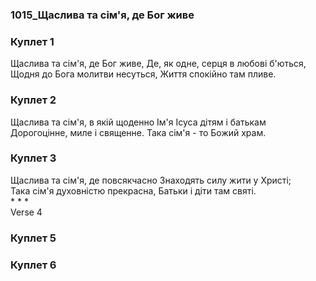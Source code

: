 ### 1015_Щаслива та сім'я, де Бог живе
### Куплет 1
Щаслива та сім'я, де Бог живе, Де, як одне, серця в любові б'ються, <br/>Щодня до Бога молитви несуться, Життя спокійно там пливе.
### Куплет 2
Щаслива та сім'я, в якій щоденно Ім'я Ісуса дітям і батькам <br/>Дорогоцінне, миле і священне. Така сім'я - то Божий храм.
### Куплет 3
Щаслива та сім'я, де повсякчасно Знаходять силу жити у Христі; <br/>Така сім'я духовністю прекрасна, Батьки і діти там святі.<br/>*   *   *<br/>Verse 4
### Куплет 5

### Куплет 6

